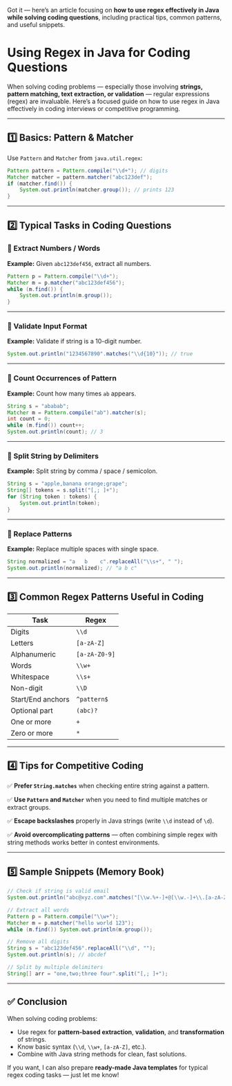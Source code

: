 Got it — here’s an article focusing on **how to use regex effectively in Java while solving coding questions**, including practical tips, common patterns, and useful snippets.


# Using Regex in Java for Coding Questions

When solving coding problems — especially those involving **strings, pattern matching, text extraction, or validation** — regular expressions (regex) are invaluable. Here’s a focused guide on how to use regex in Java effectively in coding interviews or competitive programming.

---

## 1️⃣ Basics: Pattern & Matcher

Use `Pattern` and `Matcher` from `java.util.regex`:

```java
Pattern pattern = Pattern.compile("\\d+"); // digits
Matcher matcher = pattern.matcher("abc123def");
if (matcher.find()) {
    System.out.println(matcher.group()); // prints 123
}
```

---

## 2️⃣ Typical Tasks in Coding Questions

### 🔵 Extract Numbers / Words

**Example:** Given `abc123def456`, extract all numbers.

```java
Pattern p = Pattern.compile("\\d+");
Matcher m = p.matcher("abc123def456");
while (m.find()) {
    System.out.println(m.group());
}
```

---

### 🔵 Validate Input Format

**Example:** Validate if string is a 10-digit number.

```java
System.out.println("1234567890".matches("\\d{10}")); // true
```

---

### 🔵 Count Occurrences of Pattern

**Example:** Count how many times `ab` appears.

```java
String s = "ababab";
Matcher m = Pattern.compile("ab").matcher(s);
int count = 0;
while (m.find()) count++;
System.out.println(count); // 3
```

---

### 🔵 Split String by Delimiters

**Example:** Split string by comma / space / semicolon.

```java
String s = "apple,banana orange;grape";
String[] tokens = s.split("[,; ]+");
for (String token : tokens) {
    System.out.println(token);
}
```

---

### 🔵 Replace Patterns

**Example:** Replace multiple spaces with single space.

```java
String normalized = "a   b    c".replaceAll("\\s+", " ");
System.out.println(normalized); // "a b c"
```

---

## 3️⃣ Common Regex Patterns Useful in Coding

| Task              | Regex         |
| ----------------- | ------------- |
| Digits            | `\\d`         |
| Letters           | `[a-zA-Z]`    |
| Alphanumeric      | `[a-zA-Z0-9]` |
| Words             | `\\w+`        |
| Whitespace        | `\\s+`        |
| Non-digit         | `\\D`         |
| Start/End anchors | `^pattern$`   |
| Optional part     | `(abc)?`      |
| One or more       | `+`           |
| Zero or more      | `*`           |

---

## 4️⃣ Tips for Competitive Coding

✅ **Prefer `String.matches`** when checking entire string against a pattern.

✅ **Use `Pattern` and `Matcher`** when you need to find multiple matches or extract groups.

✅ **Escape backslashes** properly in Java strings (write `\\d` instead of `\d`).

✅ **Avoid overcomplicating patterns** — often combining simple regex with string methods works better in contest environments.

---

## 5️⃣ Sample Snippets (Memory Book)

```java
// Check if string is valid email
System.out.println("abc@xyz.com".matches("[\\w.%+-]+@[\\w.-]+\\.[a-zA-Z]{2,}"));

// Extract all words
Pattern p = Pattern.compile("\\w+");
Matcher m = p.matcher("hello world 123");
while (m.find()) System.out.println(m.group());

// Remove all digits
String s = "abc123def456".replaceAll("\\d", "");
System.out.println(s); // abcdef

// Split by multiple delimiters
String[] arr = "one,two;three four".split("[,; ]+");
```

---

## ✅ Conclusion

When solving coding problems:

* Use regex for **pattern-based extraction**, **validation**, and **transformation** of strings.
* Know basic syntax (`\\d`, `\\w+`, `[a-zA-Z]`, etc.).
* Combine with Java string methods for clean, fast solutions.

If you want, I can also prepare **ready-made Java templates** for typical regex coding tasks — just let me know!

